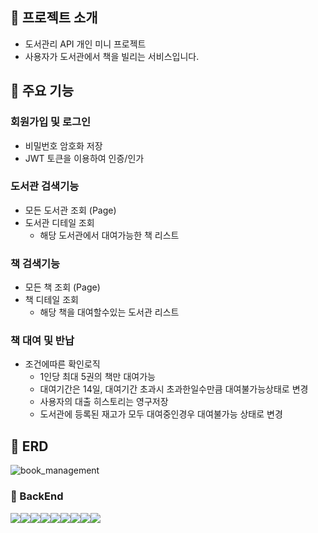 ## 📌 프로젝트 소개
- 도서관리 API 개인 미니 프로젝트
- 사용자가 도서관에서 책을 빌리는 서비스입니다. 

## 📌 주요 기능

### 회원가입 및 로그인
* 비밀번호 암호화 저장
* JWT 토큰을 이용하여 인증/인가
### 도서관 검색기능
* 모든 도서관 조회 (Page)  
* 도서관 디테일 조회  
  * 해당 도서관에서 대여가능한 책 리스트
### 책 검색기능
* 모든 책 조회 (Page)
* 책 디테일 조회  
  * 해당 책을 대여할수있는 도서관 리스트
### 책 대여 및 반납
* 조건에따른 확인로직  
  * 1인당 최대 5권의 책만 대여가능  
  * 대여기간은 14일, 대여기간 초과시 초과한일수만큼 대여불가능상태로 변경  
  * 사용자의 대출 히스토리는 영구저장  
  * 도서관에 등록된 재고가 모두 대여중인경우 대여불가능 상태로 변경

## 📌 ERD
![book_management](https://github.com/Minogod/book-management/assets/93550624/a2a2db52-e7c3-4a4d-9638-4fc8bf6c1bd6)

### 🔧 BackEnd
<img src="https://img.shields.io/badge/Spring Boot-6DB33F?style=for-the-badge&logo=springboot&logoColor=white"><img src="https://img.shields.io/badge/Spring Data JPA-6DB33F?style=for-the-badge&logo=springdata&logoColor=white"><img src="https://img.shields.io/badge/Spring Security-6DB33F?style=for-the-badge&logo=springsecurity&logoColor=white"><img src="https://img.shields.io/badge/Gradle-02303A?style=for-the-badge&logo=gradle&logoColor=white"><img src="https://img.shields.io/badge/MySQL-4479A1?style=for-the-badge&logo=mysql&logoColor=white"><img src="https://img.shields.io/badge/JWT-181717?style=for-the-badge&logo=jwt&logoColor=white"><img src="https://img.shields.io/badge/redis-DC382D?style=for-the-badge&logo=redis&logoColor=white"><img src="https://img.shields.io/badge/Map Struct-F1A54F?style=for-the-badge&logo=mapstruct&logoColor=white"><img src="https://img.shields.io/badge/Jasypt-364161?style=for-the-badge&logo=jasypt&logoColor=white">

